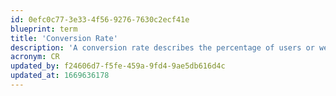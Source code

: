 ```yaml
---
id: 0efc0c77-3e33-4f56-9276-7630c2ecf41e
blueprint: term
title: 'Conversion Rate'
description: 'A conversion rate describes the percentage of users or website visitors to take a desired action.'
acronym: CR
updated_by: f24606d7-f5fe-459a-9fd4-9ae5db616d4c
updated_at: 1669636178
---
```


